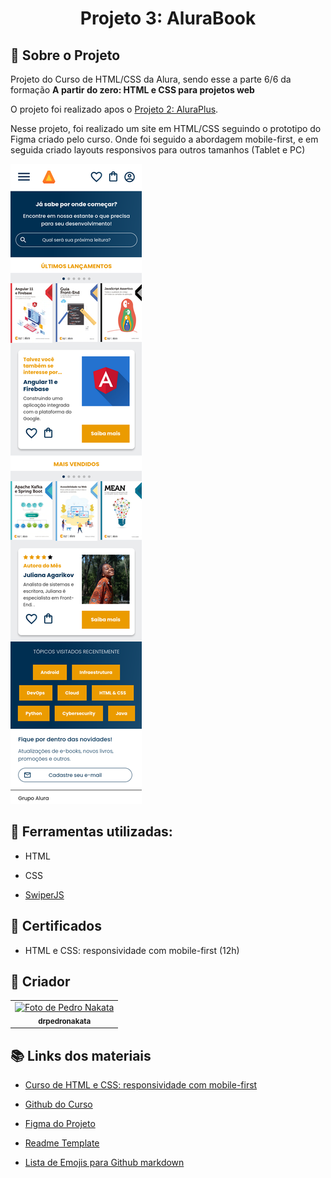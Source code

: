 <h1 align="center">Projeto 3: AluraBook</h1>

## :memo: Sobre o Projeto
Projeto do Curso de HTML/CSS da Alura, sendo esse a parte 6/6 da formação <strong>A partir do zero: HTML e CSS para projetos web</strong>

O projeto foi realizado apos o [Projeto 2: AluraPlus](https://github.com/drpedronakata/Projeto2_AluraPlus_HTML-CSS).

Nesse projeto, foi realizado um site em HTML/CSS seguindo o prototipo do Figma criado pelo curso.
Onde foi seguido a abordagem mobile-first, e em seguida criado layouts responsivos para outros tamanhos (Tablet e PC)


![Print da Pagina](./img/Screenshot.png)

## :wrench: Ferramentas utilizadas:
* HTML

* CSS

* [SwiperJS](https://swiperjs.com/)

## :notebook_with_decorative_cover: Certificados
* HTML e CSS: responsividade com mobile-first (12h)

## :bust_in_silhouette: Criador
<table>
  <tr>
    <td align="center">
      <a href="https://github.com/drpedronakata">
        <img src="https://avatars.githubusercontent.com/u/37311020?v=4" width="100px;" alt="Foto de Pedro Nakata"/><br>
        <sub>
          <b>drpedronakata</b>
        </sub>
      </a>
    </td>
  </tr>
</table>

## :books: Links dos materiais

* [Curso de HTML e CSS: responsividade com mobile-first](https://cursos.alura.com.br/course/html-css-responsividade-mobile-first)

* [Github do Curso](https://github.com/alura-cursos/alurabooks)

* [Figma do Projeto](https://www.figma.com/file/sSMbIqKaGBd66Y8roxTk2p/AluraBooks?node-id=37-94&t=287VOk5JQI2SQ3OL-0)

* [Readme Template](https://github.com/tatialveso/readme-template/blob/main/README.md)

* [Lista de Emojis para Github markdown](https://gist.github.com/rxaviers/7360908)
